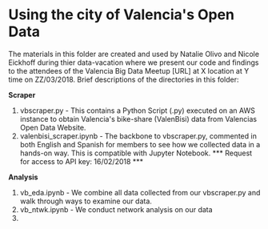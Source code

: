 # Using the city of Valencia's Open Data
The materials in this folder are created and used by Natalie Olivo and Nicole Eickhoff during thier data-vacation where we present our code and findings to the attendees of the Valencia Big Data Meetup [URL] at X location at Y time on ZZ/03/2018.
Brief descriptions of the directories in this folder:

<b>Scraper</b>
1. vbscraper.py - This contains a Python Script (.py) executed on an AWS instance to obtain Valencia's bike-share (ValenBisi) data from Valencias Open Data Website.
2. valenbisi_scraper.ipynb - The backbone to vbscraper.py, commented in both English and Spanish for members to see how we collected data in a hands-on way. This is compatible with Jupyter Notebook.
*** Request for access to API key: 16/02/2018 ***

<b>Analysis</b>
1. vb_eda.ipynb - We combine all data collected from our vbscraper.py and walk through ways to examine our data.
2. vb_ntwk.ipynb - We conduct network analysis on our data
3. 
